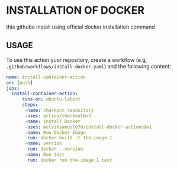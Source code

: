 # INSTALLATION OF DOCKER
this githube install using official docker installation command


## USAGE
To use this action yuor repository, create a workflow (e.g,   ` .github/workflows/install-docker.yaml`) and the following  content:

```yaml
name: install-container-action
on: [push]
jobs:
  install-container-action:
      runs-on: ubuntu-latest
      steps:
       -name: checkout repository
       -uses: action/checkout@v3
       -name: install Docker
       -uses: melvinsamuel070/install-docker-actions@v1
       -name: Run Docker Image 
        run: docker build -t the-image:1
       -name: version
        run: docker --version
       -name: Run test
        run: docker run the-image:1 test
